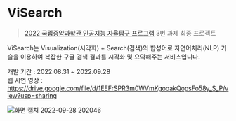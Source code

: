 # ViSearch
> [2022 국립중앙과학관 인공지능 자율탐구 프로그램](https://www.science.go.kr/board/view?menuId=MENU00477&linkId=4701994) 3번 과제 최종 프로젝트

ViSearch는 Visualization(시각화) + Search(검색)의 합성어로 자연어처리(NLP) 기술을 이용하여 복잡한 구글 검색 결과를 시각화 및 요약해주는 서비스입니다.

개발 기간 : 2022.08.31 ~ 2022.09.28 <br>
웹 시연 영상 : https://drive.google.com/file/d/1EEFrSPR3m0WVmKgooakQopsFo58y_S_P/view?usp=sharing

![화면 캡처 2022-09-28 202046](https://user-images.githubusercontent.com/87067974/192766443-9ac309c5-9e16-47f4-842f-1b0ba7f726b5.png)

